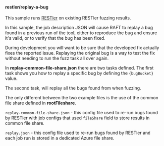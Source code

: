 #### restler/replay-a-bug

This sample runs [RESTler](https://github.com/microsoft/restler-fuzzer) on existing RESTler fuzzing results.

In this sample, the job description JSON will cause RAFT to replay a bug found
in a previous run of the tool, either to reproduce the bug and ensure it's valid, or
to verify that the bug has been fixed.

During development you will want to be sure that the developed fix actually fixes the reported issue.
Replaying the original bug is a way to test the fix without needing to run the fuzz task all over again.

In **replay-common-file-share.json** there are two tasks defined. The first task shows you how to replay a specific
bug by defining the `{bugBucket}` value. 

The second task, will replay all the bugs found from when fuzzing. 

The only different between the two example files is the use of the common file share defined in **rootFileshare**.

`replay-common-file-share.json` - this config file used to re-run bugs found by RESTler with job configs that used `fileShare` field to store results in common file share.

`replay.json` - this config file used to re-run bugs found by RESTler and each job run is stored in a dedicated Azure file share.